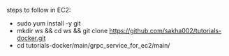 
steps to follow in EC2:


- sudo yum install -y git
- mkdir ws && cd ws && git clone https://github.com/sakha002/tutorials-docker.git
- cd tutorials-docker/main/grpc_service_for_ec2/main/
